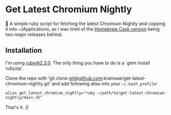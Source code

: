 # Get Latest Chromium Nightly

:repeat: A simple ruby script for fetching the latest Chromium Nightly and copying it into ~/Applications, as I was tired of the [Homebrew Cask version](https://github.com/caskroom/homebrew-cask) being two major releases behind.

## Installation

I'm using ruby@2.3.0. The only thing you have to do is a `gem install rubyzip'.

Clone the repo with 'git clone git@github.com:kramsee/get-latest-chromium-nightly.git' and add following alias into your `~/.bash_profile`:

    alias get_latest_chromium_nightly="ruby ~/path/to/get-latest-chromium-nightly/main.rb"

That's it. ✌️

